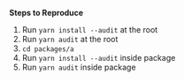 **Steps to Reproduce**

<!-- If you can, provide a link to a public repository which contains the files necessary to reproduce this. -->

1. Run `yarn install --audit` at the root
2. Run `yarn audit` at the root
3. `cd packages/a`
4. Run `yarn install --audit` inside package
5. Run `yarn audit` inside package
